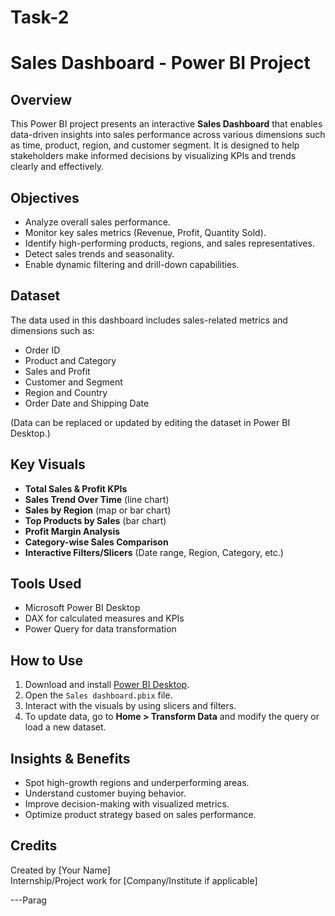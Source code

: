 # Task-2
# Sales Dashboard - Power BI Project

## Overview

This Power BI project presents an interactive **Sales Dashboard** that enables data-driven insights into sales performance across various dimensions such as time, product, region, and customer segment. It is designed to help stakeholders make informed decisions by visualizing KPIs and trends clearly and effectively.

## Objectives

- Analyze overall sales performance.
- Monitor key sales metrics (Revenue, Profit, Quantity Sold).
- Identify high-performing products, regions, and sales representatives.
- Detect sales trends and seasonality.
- Enable dynamic filtering and drill-down capabilities.

## Dataset

The data used in this dashboard includes sales-related metrics and dimensions such as:

- Order ID
- Product and Category
- Sales and Profit
- Customer and Segment
- Region and Country
- Order Date and Shipping Date

(Data can be replaced or updated by editing the dataset in Power BI Desktop.)

## Key Visuals

- **Total Sales & Profit KPIs**
- **Sales Trend Over Time** (line chart)
- **Sales by Region** (map or bar chart)
- **Top Products by Sales** (bar chart)
- **Profit Margin Analysis**
- **Category-wise Sales Comparison**
- **Interactive Filters/Slicers** (Date range, Region, Category, etc.)

## Tools Used

- Microsoft Power BI Desktop
- DAX for calculated measures and KPIs
- Power Query for data transformation

## How to Use

1. Download and install [Power BI Desktop](https://powerbi.microsoft.com/desktop/).
2. Open the `Sales dashboard.pbix` file.
3. Interact with the visuals by using slicers and filters.
4. To update data, go to **Home > Transform Data** and modify the query or load a new dataset.

## Insights & Benefits

- Spot high-growth regions and underperforming areas.
- Understand customer buying behavior.
- Improve decision-making with visualized metrics.
- Optimize product strategy based on sales performance.

## Credits

Created by [Your Name]  
Internship/Project work for [Company/Institute if applicable]

---Parag
